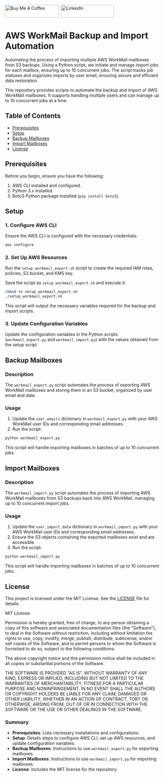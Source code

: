 <a href="https://paypal.me/bilaldevguy?country.x=AE&locale.x=en_US" target="_blank"><img src="https://cdn.buymeacoffee.com/buttons/default-orange.png" alt="Buy Me A Coffee" height="41" width="174"></a>&nbsp;&nbsp;<a href="https://www.linkedin.com/in/th3n00bc0d3r/" target="_blank"><img src="https://cdn.icon-icons.com/icons2/2530/PNG/512/linkedin_button_icon_151847.png" alt="LinkedIn" height="41" width="174"></a>



# AWS WorkMail Backup and Import Automation
Automating the process of importing multiple AWS WorkMail mailboxes from S3 backups. Using a Python script, we initiate and manage import jobs for each mailbox, ensuring up to 10 concurrent jobs. The script tracks job statuses and organizes imports by user email, ensuring secure and efficient data restoration.

This repository provides scripts to automate the backup and import of AWS WorkMail mailboxes. It supports handling multiple users and can manage up to 10 concurrent jobs at a time.

## Table of Contents

- [Prerequisites](#prerequisites)
- [Setup](#setup)
- [Backup Mailboxes](#backup-mailboxes)
- [Import Mailboxes](#import-mailboxes)
- [License](#license)

## Prerequisites

Before you begin, ensure you have the following:

1. AWS CLI installed and configured.
2. Python 3.x installed.
3. Boto3 Python package installed (`pip install boto3`).

## Setup

### 1. Configure AWS CLI

Ensure the AWS CLI is configured with the necessary credentials:

```sh
aws configure
```

### 2. Set Up AWS Resources

Run the `setup_workmail_export.sh` script to create the required IAM roles, policies, S3 bucket, and KMS key.

Save the script as `setup_workmail_export.sh` and execute it:

```sh
chmod +x setup_workmail_export.sh
./setup_workmail_export.sh
```

This script will output the necessary variables required for the backup and import scripts.

### 3. Update Configuration Variables

Update the configuration variables in the Python scripts (`workmail_export.py` and `workmail_import.py`) with the values obtained from the setup script.

## Backup Mailboxes

### Description

The `workmail_export.py` script automates the process of exporting AWS WorkMail mailboxes and storing them in an S3 bucket, organized by user email and date.

### Usage

1. Update the `user_emails` dictionary in `workmail_export.py` with your AWS WorkMail user IDs and corresponding email addresses.
2. Run the script:

```sh
python workmail_export.py
```

This script will handle exporting mailboxes in batches of up to 10 concurrent jobs.

## Import Mailboxes

### Description

The `workmail_import.py` script automates the process of importing AWS WorkMail mailboxes from S3 backups back into AWS WorkMail, managing up to 10 concurrent import jobs.

### Usage

1. Update the `user_import_data` dictionary in `workmail_import.py` with your AWS WorkMail user IDs and corresponding email addresses.
2. Ensure the S3 objects containing the exported mailboxes exist and are accessible.
3. Run the script:

```sh
python workmail_import.py
```

This script will handle importing mailboxes in batches of up to 10 concurrent jobs.

## License

This project is licensed under the MIT License. See the [LICENSE](LICENSE) file for details.

MIT License

Permission is hereby granted, free of charge, to any person obtaining a copy of this software and associated documentation files (the "Software"), to deal in the Software without restriction, including without limitation the rights to use, copy, modify, merge, publish, distribute, sublicense, and/or sell copies of the Software, and to permit persons to whom the Software is furnished to do so, subject to the following conditions:

The above copyright notice and this permission notice shall be included in all copies or substantial portions of the Software.

THE SOFTWARE IS PROVIDED "AS IS", WITHOUT WARRANTY OF ANY KIND, EXPRESS OR IMPLIED, INCLUDING BUT NOT LIMITED TO THE WARRANTIES OF MERCHANTABILITY, FITNESS FOR A PARTICULAR PURPOSE AND NONINFRINGEMENT. IN NO EVENT SHALL THE AUTHORS OR COPYRIGHT HOLDERS BE LIABLE FOR ANY CLAIM, DAMAGES OR OTHER LIABILITY, WHETHER IN AN ACTION OF CONTRACT, TORT OR OTHERWISE, ARISING FROM, OUT OF OR IN CONNECTION WITH THE SOFTWARE OR THE USE OR OTHER DEALINGS IN THE SOFTWARE.

### Summary

- **Prerequisites**: Lists necessary installations and configurations.
- **Setup**: Details steps to configure AWS CLI, set up AWS resources, and update configuration variables.
- **Backup Mailboxes**: Instructions to use `workmail_export.py` for exporting mailboxes.
- **Import Mailboxes**: Instructions to use `workmail_import.py` for importing mailboxes.
- **License**: Includes the MIT license for the repository.
